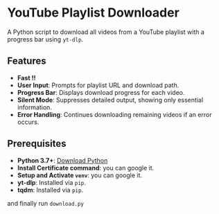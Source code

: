# YouTube Playlist Downloader

A Python script to download all videos from a YouTube playlist with a progress bar using `yt-dlp`.

## Features
- **Fast !!**
- **User Input**: Prompts for playlist URL and download path.
- **Progress Bar**: Displays download progress for each video.
- **Silent Mode**: Suppresses detailed output, showing only essential information.
- **Error Handling**: Continues downloading remaining videos if an error occurs.

## Prerequisites

- **Python 3.7+**: [Download Python](https://www.python.org/downloads/)
- **Install Certificate command**: you can google it.
- **Setup and Activate `venv`**: you can google it.
- **yt-dlp**: Installed via `pip`.
- **tqdm**: Installed via `pip`.

and finally run `download.py`
